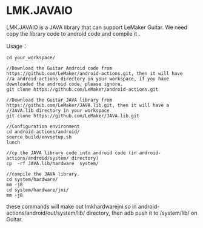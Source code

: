 # LMK.JAVAIO
LMK.JAVAIO is a JAVA library that can support LeMaker Guitar. We need copy the library code to android code and compile it .

Usage：
    
    cd your_workspace/
    
    //Download the Guitar Android code from https://github.com/LeMaker/android-actions.git, then it will have
    //a android-actions directory in your workspace, if you have downloaded the android code, please ignore.
    git clone https://github.com/LeMaker/android-actions.git  
    
    //Download the Guitar JAVA library from https://github.com/LeMaker/JAVA.lib.git, then it will have a 
    //JAVA.lib directory in your workspace
    git clone https://github.com/LeMaker/JAVA.lib.git
    
    //Configuration environment
    cd android-actions/android/
    source build/envsetup.sh
    lunch 
    
    //cp the JAVA library code into android code (in android-actions/android/system/ directory)
    cp  -rf JAVA.lib/hardware  system/
    
    //compile the JAVA library.
    cd system/hardware/
    mm -j8  
    cd system/hardware/jni/
    mm -j8  

these commands will make out lmkhardwarejni.so in android-actions/android/out/system/lib/ directory, then adb push it to /system/lib/ on Guitar.
    
